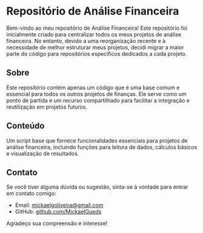 # Repositório de Análise Financeira

Bem-vindo ao meu repositório de Análise Financeira! Este repositório foi inicialmente criado para centralizar todos os meus projetos de análise financeira. No entanto, devido a uma reorganização recente e à necessidade de melhor estruturar meus projetos, decidi migrar a maior parte do código para repositórios específicos dedicados a cada projeto.

## Sobre

Este repositório contém apenas um código que é uma base comum e essencial para todos os outros projetos de finanças. Ele serve como um ponto de partida e um recurso compartilhado para facilitar a integração e reutilização em projetos futuros.

## Conteúdo

Um script base que fornece funcionalidades essenciais para projetos de análise financeira, incluindo funções para leitura de dados, cálculos básicos e visualização de resultados.

## Contato

Se você tiver alguma dúvida ou sugestão, sinta-se à vontade para entrar em contato comigo:

- Email: [mickaelgoliveira@gmail.com](mailto:mickaelgoliveira@gmail.com)
- GitHub: [github.com/MickaelGueds](https://github.com/MickaelGueds)

Agradeço sua compreensão e interesse!

